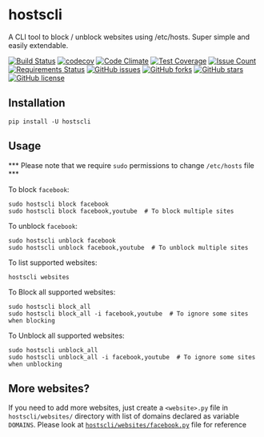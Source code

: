 # hostscli

A CLI tool to block / unblock websites using /etc/hosts. Super simple and easily extendable.

[![Build Status](https://travis-ci.org/dhilipsiva/hostscli.svg?branch=master)](https://travis-ci.org/dhilipsiva/hostscli)
[![codecov](https://codecov.io/gh/dhilipsiva/hostscli/branch/master/graph/badge.svg)](https://codecov.io/gh/dhilipsiva/hostscli)
[![Code Climate](https://codeclimate.com/github/dhilipsiva/hostscli/badges/gpa.svg)](https://codeclimate.com/github/dhilipsiva/hostscli)
[![Test Coverage](https://codeclimate.com/github/dhilipsiva/hostscli/badges/coverage.svg)](https://codeclimate.com/github/dhilipsiva/hostscli/coverage)
[![Issue Count](https://codeclimate.com/github/dhilipsiva/hostscli/badges/issue_count.svg)](https://codeclimate.com/github/dhilipsiva/hostscli)
[![Requirements Status](https://requires.io/github/dhilipsiva/hostscli/requirements.svg?branch=master)](https://requires.io/github/dhilipsiva/hostscli/requirements/?branch=master)
[![GitHub issues](https://img.shields.io/github/issues/dhilipsiva/hostscli.svg)](https://github.com/dhilipsiva/hostscli/issues)
[![GitHub forks](https://img.shields.io/github/forks/dhilipsiva/hostscli.svg)](https://github.com/dhilipsiva/hostscli/network)
[![GitHub stars](https://img.shields.io/github/stars/dhilipsiva/hostscli.svg)](https://github.com/dhilipsiva/hostscli/stargazers)
[![GitHub license](https://img.shields.io/badge/license-MIT-blue.svg)](https://raw.githubusercontent.com/dhilipsiva/hostscli/master/LICENSE)

## Installation

```
pip install -U hostscli
```

## Usage

*** Please note that we require `sudo` permissions to change `/etc/hosts` file ***

To block `facebook`:

```
sudo hostscli block facebook
sudo hostscli block facebook,youtube  # To block multiple sites
```

To unblock `facebook`:

```
sudo hostscli unblock facebook
sudo hostscli unblock facebook,youtube  # To unblock multiple sites
```

To list supported websites:

```
hostscli websites
```

To Block all supported websites:

```
sudo hostscli block_all
sudo hostscli block_all -i facebook,youtube  # To ignore some sites when blocking
```

To Unblock all supported websites:

```
sudo hostscli unblock_all
sudo hostscli unblock_all -i facebook,youtube  # To ignore some sites when unblocking
```

## More websites?

If you need to add more websites, just create a `<website>.py` file in `hostscli/websites/` directory with list of domains declared as variable `DOMAINS`.
Please look at [`hostscli/websites/facebook.py`](https://github.com/dhilipsiva/hostscli/blob/master/hostscli/websites/facebook.py) file for reference
